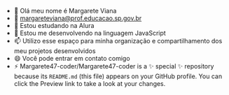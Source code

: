 - 👋 Olá meu nome é Margarete Viana
- 👀 margareteviana@prof.educacao.sp.gov.br
- 🌱 Estou estudando na Alura
- 💞️ Estou me desenvolvendo na linguagem JavaScript
- 📫 Utilizo esse espaço para minha organização e compartilhamento dos meu projetos desenvolvidos
- 😄 Você pode entrar em contato comigo
- ⚡ Margarete47-coder/Margarete47-coder is a ✨ special ✨ repository because its `README.md` (this file) appears on your GitHub profile.
You can click the Preview link to take a look at your changes.



